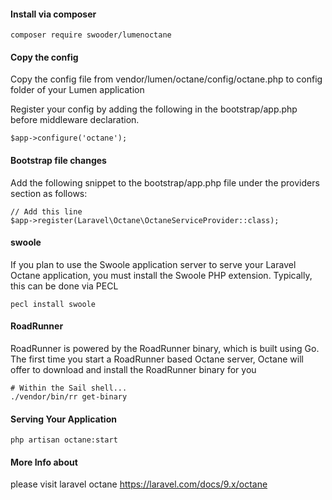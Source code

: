 #### Install via composer

```
composer require swooder/lumenoctane
```

#### Copy the config


Copy the config file from vendor/lumen/octane/config/octane.php to config folder of your Lumen application 

Register your config by adding the following in the bootstrap/app.php before middleware declaration.

```
$app->configure('octane');
```


#### Bootstrap file changes

Add the following snippet to the bootstrap/app.php file under the providers section as follows:

```
// Add this line
$app->register(Laravel\Octane\OctaneServiceProvider::class);
```


#### swoole

If you plan to use the Swoole application server to serve your Laravel Octane application, you must install the Swoole PHP extension. Typically, this can be done via PECL

```
pecl install swoole
```

#### RoadRunner

RoadRunner is powered by the RoadRunner binary, which is built using Go. The first time you start a RoadRunner based Octane server, Octane will offer to download and install the RoadRunner binary for you

```
# Within the Sail shell...
./vendor/bin/rr get-binary
```

#### Serving Your Application

```
php artisan octane:start
```

#### More Info about 

please visit laravel octane https://laravel.com/docs/9.x/octane
